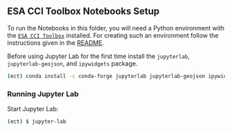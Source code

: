 ## ESA CCI Toolbox Notebooks Setup

To run the Notebooks in this folder, you will need a Python environment 
with the [`ESA CCI Toolbox`](https://github.com/esa-cci/esa-climate-toolbox) 
installed.
For creating such an environment follow the instructions given in the 
[README](https://github.com/esa-cci/esa-climate-toolbox/blob/main/README.md).

Before using Jupyter Lab for the first time install the `jupyterlab`, 
`jupyterlab-geojson`, and `ipywidgets` package. 

```bash
(ect) conda install -c conda-forge jupyterlab jupyterlab-geojson ipywidgets
```

### Running Jupyter Lab

Start Jupyter Lab:

```bash
(ect) $ jupyter-lab
```
